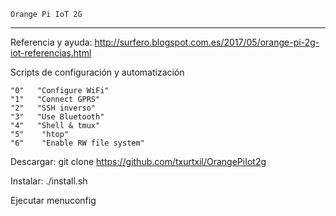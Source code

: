 	Orange Pi IoT 2G
--------------------------------

Referencia y ayuda:
http://surfero.blogspot.com.es/2017/05/orange-pi-2g-iot-referencias.html




Scripts de configuración y automatización

    "0"   "Configure WiFi" 
    "1"   "Connect GPRS" 
    "2"   "SSH inverso" 
    "3"   "Use Bluetooth" 
    "4"   "Shell & tmux" 
    "5"    "htop" 
    "6"    "Enable RW file system"

Descargar:
git clone https://github.com/txurtxil/OrangePiIot2g

Instalar:
./install.sh

Ejecutar menuconfig
